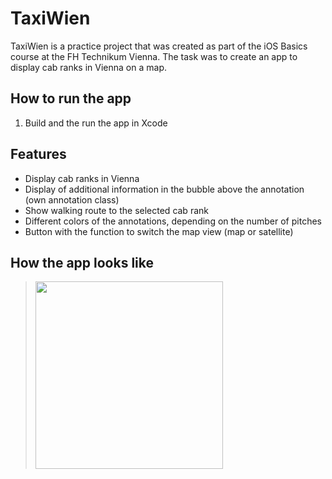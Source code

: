 # TaxiWien

TaxiWien is a practice project that was created as part of the iOS Basics course at the FH Technikum Vienna.
The task was to create an app to display cab ranks in Vienna on a map. 

## How to run the app
1. Build and the run the app in Xcode

## Features
- Display cab ranks in Vienna
- Display of additional information in the bubble above the annotation (own annotation class)
- Show walking route to the selected cab rank
- Different colors of the annotations, depending on the number of pitches
- Button with the function to switch the map view (map or satellite) 

## How the app looks like

> <img src="https://user-images.githubusercontent.com/112976198/214258645-6604d7e9-8330-43e7-b0c2-de3a81984a5b.mov" width="300"/>

